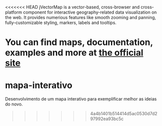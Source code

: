 <<<<<<< HEAD
jVectorMap is a vector-based, cross-browser and cross-platform component for interactive geography-related data visualization on the web. It provides numerious features like smooth zooming and panning, fully-customizable styling, markers, labels and tooltips.

You can find maps, documentation, examples and more at [the official site](http://jvectormap.com/)
=======
mapa-interativo
===============

Desenvolvimento de um mapa interativo para exemplificar melhor as ideias do novo.
>>>>>>> 4a4b1401b514414d5ac0530d7d297992ea93bc5c
